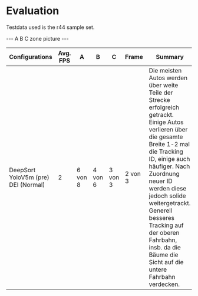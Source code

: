 # Evaluation

Testdata used is the r44 sample set.

--- A B C zone picture ---

| Configurations   | Avg. FPS   |  A  |   B  |  	C	  |  Frame	|  Summary  |
| -------------    | -------    | ----|------|--------|-----    |-----------|
|  DeepSort YoloV5m (pre) DEI (Normal)  | 2           |   6 von 8  |   4 von 6   |   3 von 3     |   2 von 3      |    Die meisten Autos werden über weite Teile der Strecke erfolgreich getrackt. Einige Autos verlieren über die gesamte Breite 1-2 mal die Tracking ID, einige auch häufiger. Nach Zuordnung neuer ID werden diese jedoch solide weitergetrackt. Generell besseres Tracking auf der oberen Fahrbahn, insb. da die Bäume die Sicht auf die untere Fahrbahn verdecken. |
